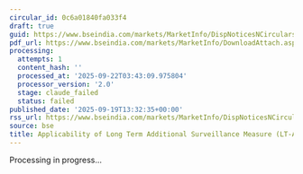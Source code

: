 ```yaml
---
circular_id: 0c6a01840fa033f4
draft: true
guid: https://www.bseindia.com/markets/MarketInfo/DispNoticesNCirculars.aspx?Noticeid={BF079FB7-B19B-4D54-AB0E-1C93389F0D77}&noticeno=20250919-33&dt=09/19/2025&icount=33&totcount=44&flag=0
pdf_url: https://www.bseindia.com/markets/MarketInfo/DownloadAttach.aspx?id=20250919-33&attachedId=93a07e8d-d8ed-43cc-b8a9-b093e553459e
processing:
  attempts: 1
  content_hash: ''
  processed_at: '2025-09-22T03:43:09.975804'
  processor_version: '2.0'
  stage: claude_failed
  status: failed
published_date: '2025-09-19T13:32:35+00:00'
rss_url: https://www.bseindia.com/markets/MarketInfo/DispNoticesNCirculars.aspx?Noticeid={BF079FB7-B19B-4D54-AB0E-1C93389F0D77}&noticeno=20250919-33&dt=09/19/2025&icount=33&totcount=44&flag=0
source: bse
title: Applicability of Long Term Additional Surveillance Measure (LT-ASM)
---
```


Processing in progress...